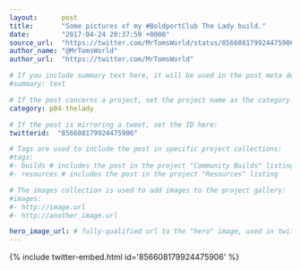 ```yaml
---
layout:      post
title:       "Some pictures of my #BoldportClub The Lady build."
date:        "2017-04-24 20:37:59 +0000"
source_url:  "https://twitter.com/MrTomsWorld/status/856608179924475906"
author_name: "@MrTomsWorld"
author_url:  "https://twitter.com/MrTomsWorld"

# If you include summary text here, it will be used in the post meta description instead of an excerpt from the post body
#summary: text

# If the post concerns a project, set the project name as the category:
category: p04-thelady

# If the post is mirroring a tweet, set the ID here:
twitterid:  "856608179924475906"

# Tags are used to include the post in specific project collections:
#tags:
#- builds # includes the post in the project "Community Builds" listing
#- resources # includes the post in the project "Resources" listing

# The images collection is used to add images to the project gallery:
#images:
#- http://image.url
#- http://another_image.url

hero_image_url: # fully-qualified url to the "hero" image, used in twitter cards for example
---
```


{% include twitter-embed.html id='856608179924475906' %}


